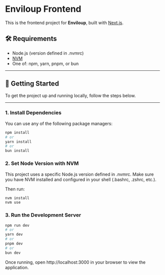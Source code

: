 # Enviloup Frontend

This is the frontend project for **Enviloup**, built with [Next.js](https://nextjs.org/).

## 🛠️ Requirements

- Node.js (version defined in .nvmrc)
- [NVM](https://github.com/nvm-sh/nvm?tab=readme-ov-file#installing-and-updating)
- One of: npm, yarn, pnpm, or bun

---

## 🚀 Getting Started

To get the project up and running locally, follow the steps below.

---

### 1. Install Dependencies

You can use any of the following package managers:

```bash
npm install
# or
yarn install
# or
bun install
```

### 2. Set Node Version with NVM

This project uses a specific Node.js version defined in .nvmrc.
Make sure you have NVM installed and configured in your shell (.bashrc, .zshrc, etc.).

Then run:

```bash
nvm install
nvm use
```

### 3. Run the Development Server

```bash
npm run dev
# or
yarn dev
# or
pnpm dev
# or
bun dev
```

Once running, open http://localhost:3000 in your browser to view the application.
